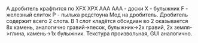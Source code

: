 А дробитель крафтится по XFX XPX AAA AAA - доски X - булыжник F - железный слиток P - пылька редстоуна Мод на дробитель.
Дробитель содержит всего 2 слота. В 1 слот кладётся обсидиан во 2 оказывается 8x камень, аналогично гравий->песок,
булыжник->2x гравий, 2x земля->глина, камень->1x булыжник. Текстура произвольная, GUI аналогично.